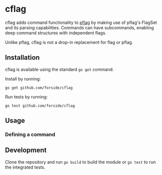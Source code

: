 # cflag

cflag adds command functionality to [pflag](https://github.com/spf13/pflag) by making use of pflag's FlagSet and its parsing capabilities. Commands can have subcommands, enabling deep command structures with independent flags.

Unlike pflag, cflag is not a drop-in replacement for flag or pflag.

## Installation

cflag is available using the standard `go get` command.

Install by running:
```
go get github.com/forside/cflag
```

Run tests by running:
```
go test github.com/forside/cflag
```

## Usage

### Defining a command

## Development

Clone the repository and run `go build` to build the module or `go test` to run the integrated tests.
